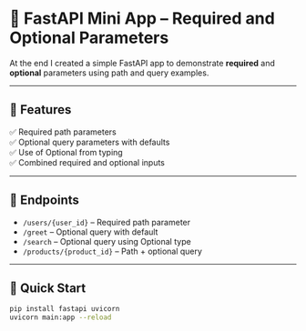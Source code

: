 # 🚀 FastAPI Mini App – Required and Optional Parameters

At the end I created a simple FastAPI app to demonstrate **required** and **optional** parameters using path and query examples.

---

## 📌 Features

✅ Required path parameters  
✅ Optional query parameters with defaults  
✅ Use of Optional from typing  
✅ Combined required and optional inputs

---

## 📁 Endpoints

- `/users/{user_id}` – Required path parameter
- `/greet` – Optional query with default
- `/search` – Optional query using Optional type
- `/products/{product_id}` – Path + optional query

---

## 🚀 Quick Start

```bash
pip install fastapi uvicorn
uvicorn main:app --reload
```
